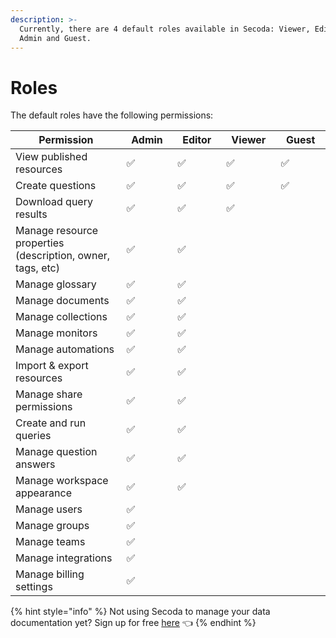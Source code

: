 ```yaml
---
description: >-
  Currently, there are 4 default roles available in Secoda: Viewer, Editor,
  Admin and Guest.
---
```


# Roles

The default roles have the following permissions:

<table data-full-width="false"><thead><tr><th width="284">Permission</th><th width="93">Admin</th><th width="91">Editor</th><th width="101">Viewer</th><th width="95">Guest</th></tr></thead><tbody><tr><td>View published resources</td><td>✅</td><td>✅</td><td>✅</td><td>✅</td></tr><tr><td>Create questions</td><td>✅</td><td>✅</td><td>✅</td><td>✅</td></tr><tr><td>Download query results</td><td>✅</td><td>✅</td><td>✅</td><td></td></tr><tr><td>Manage resource properties (description, owner, tags, etc)</td><td>✅</td><td>✅</td><td></td><td></td></tr><tr><td>Manage glossary</td><td>✅</td><td>✅</td><td></td><td></td></tr><tr><td>Manage documents</td><td>✅</td><td>✅</td><td></td><td></td></tr><tr><td>Manage collections</td><td>✅</td><td>✅</td><td></td><td></td></tr><tr><td>Manage monitors</td><td>✅</td><td>✅</td><td></td><td></td></tr><tr><td>Manage automations</td><td>✅</td><td>✅</td><td></td><td></td></tr><tr><td>Import &#x26; export resources</td><td>✅</td><td>✅</td><td></td><td></td></tr><tr><td>Manage share permissions</td><td>✅</td><td>✅</td><td></td><td></td></tr><tr><td>Create and run queries</td><td>✅</td><td>✅</td><td></td><td></td></tr><tr><td>Manage question answers</td><td>✅</td><td>✅</td><td></td><td></td></tr><tr><td>Manage workspace appearance</td><td>✅</td><td>✅</td><td></td><td></td></tr><tr><td>Manage users</td><td>✅</td><td></td><td></td><td></td></tr><tr><td>Manage groups</td><td>✅</td><td></td><td></td><td></td></tr><tr><td>Manage teams</td><td>✅</td><td></td><td></td><td></td></tr><tr><td>Manage integrations</td><td>✅</td><td></td><td></td><td></td></tr><tr><td>Manage billing settings</td><td>✅</td><td></td><td></td><td></td></tr></tbody></table>

{% hint style="info" %}
Not using Secoda to manage your data documentation yet? Sign up for free [here](http://app.secoda.co/) 👈
{% endhint %}
